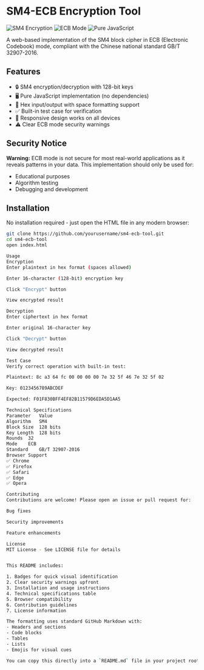 # SM4-ECB Encryption Tool

![SM4 Encryption](https://img.shields.io/badge/Algorithm-SM4-blue)
![ECB Mode](https://img.shields.io/badge/Mode-ECB-yellow)
![Pure JavaScript](https://img.shields.io/badge/Pure-JavaScript-success)

A web-based implementation of the SM4 block cipher in ECB (Electronic Codebook) mode, compliant with the Chinese national standard GB/T 32907-2016.

## Features

- 🔒 SM4 encryption/decryption with 128-bit keys
- 🖥️ Pure JavaScript implementation (no dependencies)
- 🔢 Hex input/output with space formatting support
- ✅ Built-in test case for verification
- 📱 Responsive design works on all devices
- ⚠️ Clear ECB mode security warnings

## Security Notice

**Warning:** ECB mode is not secure for most real-world applications as it reveals patterns in your data. This implementation should only be used for:

- Educational purposes
- Algorithm testing
- Debugging and development

## Installation

No installation required - just open the HTML file in any modern browser:

```bash
git clone https://github.com/yourusername/sm4-ecb-tool.git
cd sm4-ecb-tool
open index.html

Usage
Encryption
Enter plaintext in hex format (spaces allowed)

Enter 16-character (128-bit) encryption key

Click "Encrypt" button

View encrypted result

Decryption
Enter ciphertext in hex format

Enter original 16-character key

Click "Decrypt" button

View decrypted result

Test Case
Verify correct operation with built-in test:

Plaintext: 8c a3 64 fc 00 00 00 00 7e 32 5f 46 7e 32 5f 02

Key: 0123456789ABCDEF

Expected: F01F830BFF4EF82B11579D6EDA5D1AA5

Technical Specifications
Parameter	Value
Algorithm	SM4
Block Size	128 bits
Key Length	128 bits
Rounds	32
Mode	ECB
Standard	GB/T 32907-2016
Browser Support
✅ Chrome
✅ Firefox
✅ Safari
✅ Edge
✅ Opera

Contributing
Contributions are welcome! Please open an issue or pull request for:

Bug fixes

Security improvements

Feature enhancements

License
MIT License - See LICENSE file for details


This README includes:

1. Badges for quick visual identification
2. Clear security warnings upfront
3. Installation and usage instructions
4. Technical specifications table
5. Browser compatibility
6. Contribution guidelines
7. License information

The formatting uses standard GitHub Markdown with:
- Headers and sections
- Code blocks
- Tables
- Lists
- Emojis for visual cues

You can copy this directly into a `README.md` file in your project root. Just replace `yourusername` with your actual GitHub username in the installation instructions.
